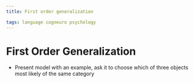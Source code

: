 ```yaml
---
title: First order generalization

tags: language cogneuro psychology 
---
```


# First Order Generalization
- Present model with an example, ask it to choose which of three objects most likely of the same category


























